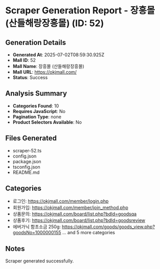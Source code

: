 # Scraper Generation Report - 장흥몰 (산들해랑장흥몰) (ID: 52)

## Generation Details
- **Generated At**: 2025-07-02T08:59:30.925Z
- **Mall ID**: 52
- **Mall Name**: 장흥몰 (산들해랑장흥몰)
- **Mall URL**: https://okjmall.com/
- **Status**: Success

## Analysis Summary
- **Categories Found**: 10
- **Requires JavaScript**: No
- **Pagination Type**: none
- **Product Selectors Available**: No

## Files Generated
- scraper-52.ts
- config.json
- package.json
- tsconfig.json
- README.md

## Categories
- 로그인: https://okjmall.com/member/login.php
- 회원가입: https://okjmall.com/member/join_method.php
- 상품문의: https://okjmall.com/board/list.php?bdId=goodsqa
- 상품후기: https://okjmall.com/board/list.php?bdId=goodsreview
- 에버가닉 함초소금 250g: https://okjmall.com/goods/goods_view.php?goodsNo=1000000155
... and 5 more categories

## Notes
Scraper generated successfully.
